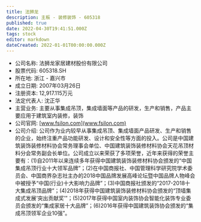 ```yaml
---
title: 法狮龙
description: 主板 - 装修装饰 - 605318
published: true
date: 2022-04-30T19:41:51.000Z
tags: stock
editor: markdown
dateCreated: 2022-01-01T00:00:00.000Z
---
```


- 公司名称: 法狮龙家居建材股份有限公司
- 股票代码: 605318.SH
- 所在地: 浙江 - 嘉兴市
- 成立日期: 2007年03月26日
- 注册资本: 12,917.115万元
- 法定代表人: 沈正华
- 主营业务: 主要从事集成吊顶，集成墙面等产品的研发，生产和销售，产品主要应用于建筑室内装修，装饰
- 公司官网: [www.fsilon.com](www.fsilon.com)
- 公司介绍: 公司作为业内较早从事集成吊顶、集成墙面产品研发、生产和销售的企业，始终注重产品功能研发、设计和安全性等方面的投入。公司是中国建筑装饰装修材料协会常务理事会单位、中国建筑装饰装修材料协会天花吊顶材料分会常务副会长单位。公司成立以来荣获了多项荣誉，近年来获得的荣誉主要有：(1)自2011年以来连续多年获得中国建筑装饰装修材料协会颁发的“中国集成吊顶行业十大领军品牌”；(2)在中国商报社、中国管理科学研究院学术委员会、中国商界杂志社主办的2018中国品牌发展高峰论坛暨中国品牌人物峰会中被授予“中国(行业)十大影响力品牌”；(3)中国商报社颁发的“2017-2018十大集成吊顶品牌”；(4)2018年获得中国建筑装饰装修材料协会颁发的“顶墙集成式发展‘突出贡献奖’”；(5)2017年获得中国室内装饰协会智能化装饰专业委员会颁发的“集成家居十大品牌”；(6)2016年获得中国建筑装饰协会颁发的“集成吊顶领军企业10强”。


